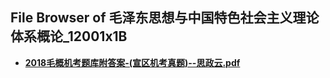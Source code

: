 ## File Browser of 毛泽东思想与中国特色社会主义理论体系概论_12001x1B

- [**2018毛概机考题库附答案-(宣区机考真题)--思政云.pdf**](http://tencent.terrytengli.com:3080/_public/hfut_courses/毛泽东思想与中国特色社会主义理论体系概论_12001x1B/2018毛概机考题库附答案-(宣区机考真题)--思政云.pdf)
